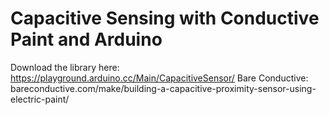 # Capacitive Sensing with Conductive Paint and Arduino

Download the library here: https://playground.arduino.cc/Main/CapacitiveSensor/
Bare Conductive: bareconductive.com/make/building-a-capacitive-proximity-sensor-using-electric-paint/
